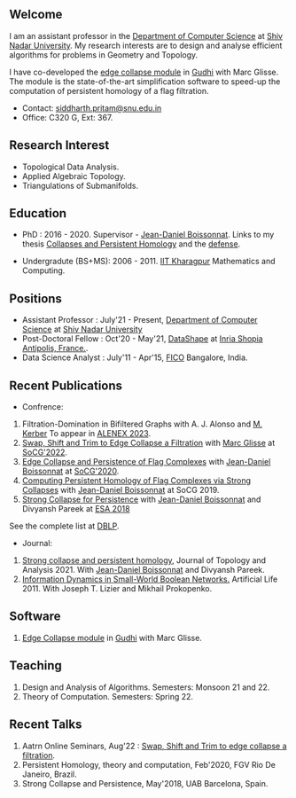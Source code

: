 ## Welcome

I am an assistant professor in the [Department of Computer Science](https://cse.snu.edu.in/) at [Shiv Nadar University](https://snu.edu.in/home). 
My research interests are to design and analyse efficient algorithms for problems in Geometry and Topology. 

I have co-developed the [edge collapse module](https://gudhi.inria.fr/doc/latest/group__edge__collapse.html) in [Gudhi](https://gudhi.inria.fr/) with Marc Glisse. The module is the state-of-the-art simplification software to speed-up the computation of persistent homology of a flag filtration.

- Contact: siddharth.pritam@snu.edu.in
- Office: C320 G, Ext: 367.
## Research Interest
- Topological Data Analysis.
- Applied Algebraic Topology.
- Triangulations of Submanifolds.

## Education
- PhD : 2016 - 2020. Supervisor - [Jean-Daniel Boissonnat](https://www-sop.inria.fr/members/Jean-Daniel.Boissonnat/). Links to my thesis [Collapses and Persistent Homology](https://hal.inria.fr/tel-02962587v2/document#:~:text=The%20basic%20idea%20is%20to,PH%20as%20the%20initial%20one.) and the [defense](https://www.youtube.com/watch?v=AqsYrT-qUC0).

- Undergradute (BS+MS): 2006 - 2011. [IIT Kharagpur](http://www.iitkgp.ac.in/) Mathematics and Computing.

## Positions
- Assistant Professor : July'21 - Present, [Department of Computer Science](https://cse.snu.edu.in/) at [Shiv Nadar University](https://snu.edu.in/home)
- Post-Doctoral Fellow : Oct'20 - May'21, [DataShape](https://www.inria.fr/en/datashape) at [Inria Shopia Antipolis, France.](https://www.inria.fr/en/inria-centre-universite-cote-azur).
- Data Science Analyst : July'11 - Apr'15, [FICO](https://www.fico.com/en/about-us) Bangalore, India.

## Recent Publications
- Confrence:
1. Filtration-Domination in Bifiltered Graphs with A. J. Alonso and [M. Kerber](http://www.geometrie.tugraz.at/kerber/) To appear in [ALENEX 2023](https://www.siam.org/conferences/cm/conference/alenex23).
1. [Swap, Shift and Trim to Edge Collapse a Filtration](https://drops.dagstuhl.de/opus/volltexte/2022/16052/pdf/LIPIcs-SoCG-2022-44.pdf) with [Marc Glisse](https://geometrica.saclay.inria.fr/team/Marc.Glisse/) at [SoCG'2022](https://www.inf.fu-berlin.de/inst/ag-ti/socg22/socg.html).
2. [Edge Collapse and Persistence of Flag Complexes](https://drops.dagstuhl.de/opus/volltexte/2020/12177/pdf/LIPIcs-SoCG-2020-19.pdf) with [Jean-Daniel Boissonnat](https://www-sop.inria.fr/members/Jean-Daniel.Boissonnat/) at [SoCG'2020](https://socg20.inf.ethz.ch/).
3. [Computing Persistent Homology of Flag Complexes via Strong Collapses](https://drops.dagstuhl.de/opus/volltexte/2019/10459/pdf/LIPIcs-SoCG-2019-55.pdf) with [Jean-Daniel Boissonnat](https://www-sop.inria.fr/members/Jean-Daniel.Boissonnat/) at SoCG 2019.
4. [Strong Collapse for Persistence]() with [Jean-Daniel Boissonnat](https://www-sop.inria.fr/members/Jean-Daniel.Boissonnat/)  and Divyansh Pareek at  [ESA 2018](http://algo2018.hiit.fi/esa/)

See the complete list at [DBLP](https://dblp.org/pid/42/10192.html).

- Journal:
1. [Strong collapse and persistent homology](https://www.worldscientific.com/doi/abs/10.1142/S1793525321500291), Journal of Topology and Analysis 2021. With [Jean-Daniel Boissonnat](https://www-sop.inria.fr/members/Jean-Daniel.Boissonnat/) and Divyansh Pareek.
2. [Information Dynamics in Small-World Boolean Networks.](https://doi.org/10.1162/artl_a_00040)  Artificial Life 2011. With	Joseph T. Lizier and Mikhail Prokopenko.


## Software
1. [Edge Collapse module](https://gudhi.inria.fr/doc/latest/group__edge__collapse.html) in [Gudhi](https://gudhi.inria.fr/) with Marc Glisse.

## Teaching
1. Design and Analysis of Algorithms. Semesters: Monsoon 21 and 22.
2. Theory of Computation. Semesters: Spring 22.

## Recent Talks
1. Aatrn Online Seminars, Aug'22 : [Swap, Shift and Trim to edge collapse a filtration](https://www.youtube.com/watch?v=OsUHMf0OjLk&t=949s).
2. Persistent Homology, theory and computation, Feb'2020, FGV Rio De Janeiro, Brazil.
3. Strong Collapse and Persistence, May'2018, UAB Barcelona, Spain.

<!-- /Whenever you commit to this repository, GitHub Pages will run [Jekyll](https://jekyllrb.com/) to rebuild the pages in your site, from the content in your Markdown files.

### Markdown

Markdown is a lightweight and easy-to-use syntax for styling your writing. It includes conventions for

```markdown
Syntax highlighted code block

# Siddharth Pritam
## Header 2
### Header 3

- Bulleted
- List

1. Numbered
2. List

**Bold** and _Italic_ and `Code` text

[Link](url) and ![Image](src)
```

For more details see [Basic writing and formatting syntax](https://docs.github.com/en/github/writing-on-github/getting-started-with-writing-and-formatting-on-github/basic-writing-and-formatting-syntax).

### Jekyll Themes

Your Pages site will use the layout and styles from the Jekyll theme you have selected in your [repository settings](https://github.com/siddharthpritam/siddharthpritam.github.io/settings/pages). The name of this theme is saved in the Jekyll `_config.yml` configuration file.

### Support or Contact

Having trouble with Pages? Check out our [documentation](https://docs.github.com/categories/github-pages-basics/) or [contact support](https://support.github.com/contact) and we’ll help you sort it out. --->
